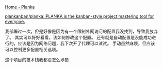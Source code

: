 [Home - Planka](https://planka.app/)

[plankanban/planka: PLANKA is the kanban-style project mastering tool for everyone.](https://github.com/plankanban/planka)

我部署过一次，但是好像是因为有一个限制外网访问的配置我没找到，导致我放弃了。
其实可以好好看看，该如何修改这个配置。
还有就是自动配置是没能成功进行的，应该是因为网络问题，我下次开了代理可以试试。
手动虽然麻烦，但应该可以控制更多配置相关选项。

这个项目的技术栈我都没怎么涉猎